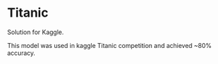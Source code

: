 # Titanic
Solution for Kaggle.

This model was used in kaggle Titanic competition and achieved ~80% accuracy.
